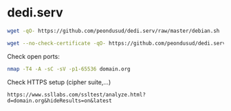 # dedi.serv


```bash
wget -qO- https://github.com/peondusud/dedi.serv/raw/master/debian.sh | bash -x -
```


```bash
wget --no-check-certificate -qO- https://github.com/peondusud/dedi.serv/raw/master/debian.sh ; bash -x -
```

Check open ports:
```bash
nmap -T4 -A -sC -sV -p1-65536 domain.org
```

Check HTTPS setup (cipher suite,...)
  ```
  https://www.ssllabs.com/ssltest/analyze.html?d=domain.org&hideResults=on&latest
  ```
